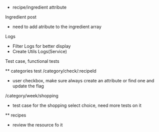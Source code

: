- recipe/ingredient attribute

Ingredient post
 * need to add atribute to the ingredient array
 
 
 
Logs
- Filter Logs for better display
- Create Utils Logs(Service)

Test case, functional tests

** categories test
/category/check/:recipeId
- user checkbox, make sure always create an attribute or find one and update the flag

/category/week/shopping
- test case for the shopping select choice, need more tests on it

** recipes
- review the resource fo it
